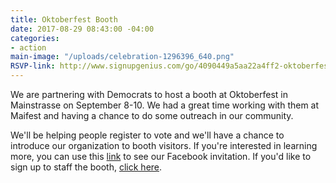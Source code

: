 ```yaml
---
title: Oktoberfest Booth
date: 2017-08-29 08:43:00 -04:00
categories:
- action
main-image: "/uploads/celebration-1296396_640.png"
RSVP-link: http://www.signupgenius.com/go/4090449a5aa22a4ff2-oktoberfest
---
```


We are partnering with Democrats to host a booth at Oktoberfest in Mainstrasse on September 8-10. We had a great time working with them at Maifest and having a chance to do some outreach in our community.

We'll be helping people register to vote and we'll have a chance to introduce our organization to booth visitors. If you're interested in learning more, you can use this [link](https://www.facebook.com/events/128890364389294) to see our Facebook invitation. If you'd like to sign up to staff the booth, [click here](http://www.signupgenius.com/go/4090449a5aa22a4ff2-oktoberfest).